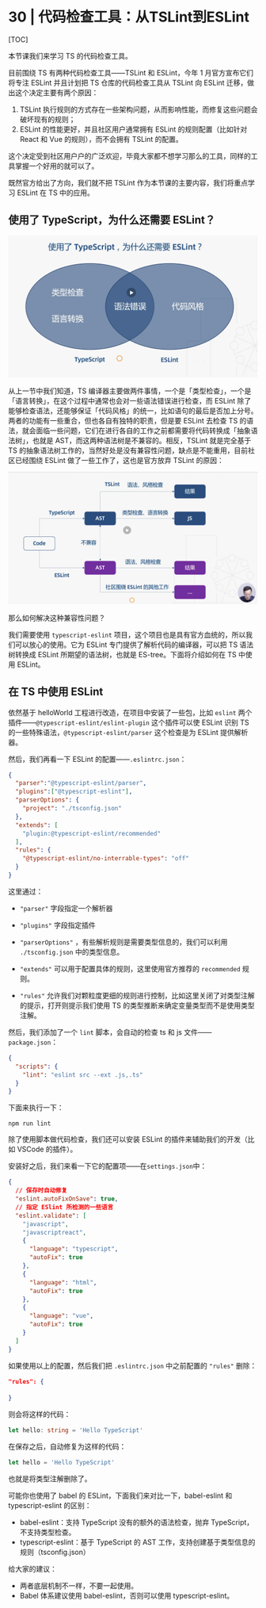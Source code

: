 # 30 | 代码检查工具：从TSLint到ESLint

[TOC]

本节课我们来学习 TS 的代码检查工具。

目前围绕 TS 有两种代码检查工具——TSLint 和 ESLint，今年 1 月官方宣布它们将专注 ESLint 并且计划把 TS 仓库的代码检查工具从 TSLint 向 ESLint 迁移，做出这个决定主要有两个原因：

1. TSLint 执行规则的方式存在一些架构问题，从而影响性能，而修复这些问题会破坏现有的规则；
2. ESLint 的性能更好，并且社区用户通常拥有 ESLint 的规则配置（比如针对 React 和 Vue 的规则），而不会拥有 TSLint 的配置。

这个决定受到社区用户户的广泛欢迎，毕竟大家都不想学习那么的工具，同样的工具掌握一个好用的就可以了。

既然官方给出了方向，我们就不把 TSLint 作为本节课的主要内容，我们将重点学习 ESLint 在 TS 中的应用。



## 使用了 TypeScript，为什么还需要 ESLint？

![image-20190901122453758](assets/image-20190901122453758.png)

从上一节中我们知道，TS 编译器主要做两件事情，一个是「类型检查」，一个是「语言转换」，在这个过程中通常也会对一些语法错误进行检查，而 ESLint 除了能够检查语法，还能够保证「代码风格」的统一，比如语句的最后是否加上分号。两者的功能有一些重合，但也各自有独特的职责，但是要 ESLint 去检查 TS 的语法，就会面临一些问题，它们在进行各自的工作之前都需要将代码转换成「抽象语法树」，也就是 AST，而这两种语法树是不兼容的。相反，TSLint 就是完全基于 TS 的抽象语法树工作的，当然好处是没有兼容性问题，缺点是不能重用，目前社区已经围绕 ESLint 做了一些工作了，这也是官方放弃 TSLint 的原因：

![image-20190901123733197](assets/image-20190901123733197.png)

那么如何解决这种兼容性问题？

我们需要使用 `typescript-eslint` 项目，这个项目也是具有官方血统的，所以我们可以放心的使用。它为 ESLint 专门提供了解析代码的编译器，可以把 TS 语法树转换成 ESLint 所期望的语法树，也就是 ES-tree。下面将介绍如何在 TS 中使用 ESLint。

## 在 TS 中使用 ESLint

依然基于 helloWorld 工程进行改造，在项目中安装了一些包，比如 `eslint` 两个插件——`@typescript-eslint/eslint-plugin` 这个插件可以使 ESLint 识别 TS 的一些特殊语法，`@typescript-eslint/parser` 这个检查是为 ESLint 提供解析器。

然后，我们再看一下 ESLint 的配置——`.eslintrc.json`：

```json
{
  "parser":"@typescript-eslint/parser",
  "plugins":["@typescript-eslint"],
  "parserOptions": {
    "project": "./tsconfig.json"
  },
  "extends": [
    "plugin:@typescript-eslint/recommended"
  ],
  "rules": {
    "@typescript-eslint/no-interrable-types": "off"
  }
}
```

这里通过：

- `"parser"` 字段指定一个解析器

- `"plugins"` 字段指定插件
- `"parserOptions"` ，有些解析规则是需要类型信息的，我们可以利用 `./tsconfig.json` 中的类型信息。
- `"extends"` 可以用于配置具体的规则，这里使用官方推荐的 `recommended` 规则。
- `"rules"` 允许我们对颗粒度更细的规则进行控制，比如这里关闭了对类型注解的提示，打开则提示我们使用 TS 的类型推断来确定变量类型而不是使用类型注解。

然后，我们添加了一个 `lint` 脚本，会自动的检查 ts 和 js 文件——`package.json`：

```json
{
  "scripts": {
    "lint": "eslint src --ext .js,.ts"
  }
}
```

下面来执行一下：

```shell
npm run lint
```

除了使用脚本做代码检查，我们还可以安装 ESLint 的插件来辅助我们的开发（比如 VSCode 的插件）。

安装好之后，我们来看一下它的配置项——在`settings.json`中：

```json
{
  // 保存时自动修复
  "eslint.autoFixOnSave": true, 
  // 指定 ESlint 所检测的一些语言
  "eslint.validate": [
    "javascript",
    "javascriptreact",
    {
      "language": "typescript",
      "autoFix": true
    },
    {
      "language": "html",
      "autoFix": true
    },
    {
      "language": "vue",
      "autoFix": true
    }
  ]
}
```

如果使用以上的配置，然后我们把 `.eslintrc.json` 中之前配置的 `"rules"` 删除：

```json
"rules": {
    
}
```

则会将这样的代码：

```ts
let hello: string = 'Hello TypeScript'
```

在保存之后，自动修复为这样的代码：

```ts
let hello = 'Hello TypeScript'
```

也就是将类型注解删除了。



可能你也使用了 babel 的 ESLint，下面我们来对比一下，babel-eslint 和 typescript-eslint 的区别：

- babel-eslint：支持 TypeScript 没有的额外的语法检查，抛弃 TypeScript，不支持类型检查。
- typescript-eslint：基于 TypeScript 的 AST 工作，支持创建基于类型信息的规则（tsconfig.json）

给大家的建议：

- 两者底层机制不一样，不要一起使用。
- Babel 体系建议使用 babel-eslint，否则可以使用 typescript-eslint。



